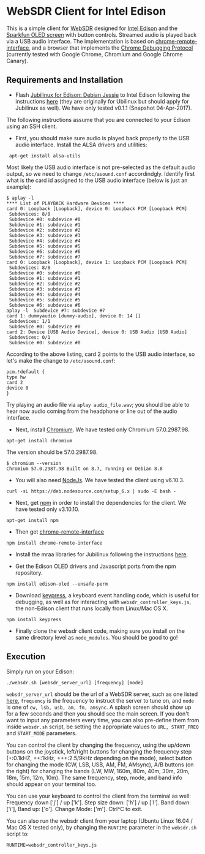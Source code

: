 # WebSDR Client for Intel Edison
This is a simple client for [WebSDR](http://websdr.ewi.utwente.nl:8901/) designed for [Intel Edison](https://software.intel.com/en-us/iot/hardware/edison) and the [Sparkfun OLED screen](https://www.sparkfun.com/products/13035) with button controls. Streamed audio is played back via a USB audio interface. The implementation is based on [chrome-remote-interface](https://github.com/cyrus-and/chrome-remote-interface), and a browser that implements the [Chrome Debugging Protocol](https://chromedevtools.github.io/devtools-protocol/) (currently tested with Google Chrome, Chromium and Google Chrome Canary).

## Requirements and Installation
- Flash [Jubilinux for Edison: Debian Jessie](http://www.jubilinux.org/) to Intel Edison following the instructions [here](https://learn.sparkfun.com/tutorials/loading-debian-ubilinux-on-the-edison) (they are originally for Ubilinux but should apply for Jubilinux as well). We have only tested v0.1.1 (Snapshot 04-Apr-2017).

The following instructions assume that you are connected to your Edison using an SSH client.

- First, you should make sure audio is played back properly to the USB audio interface. Install the ALSA drivers and utilities:
```
 apt-get install alsa-utils
 ```
 Most likely the USB audio interface is not pre-selected as the default audio output, so we need to change `/etc/asound.conf` accordindgly. 
Identify first what is the card id assigned to the USB audio interface (below is just an example):
 ```
$ aplay -l  
**** List of PLAYBACK Hardware Devices ****  
card 0: Loopback [Loopback], device 0: Loopback PCM [Loopback PCM]  
  Subdevices: 8/8  
  Subdevice #0: subdevice #0  
  Subdevice #1: subdevice #1  
  Subdevice #2: subdevice #2  
  Subdevice #3: subdevice #3  
  Subdevice #4: subdevice #4  
  Subdevice #5: subdevice #5  
  Subdevice #6: subdevice #6  
  Subdevice #7: subdevice #7  
card 0: Loopback [Loopback], device 1: Loopback PCM [Loopback PCM]  
  Subdevices: 8/8  
  Subdevice #0: subdevice #0  
  Subdevice #1: subdevice #1  
  Subdevice #2: subdevice #2  
  Subdevice #3: subdevice #3  
  Subdevice #4: subdevice #4  
  Subdevice #5: subdevice #5  
  Subdevice #6: subdevice #6  
aplay -l  Subdevice #7: subdevice #7  
card 1: dummyaudio [dummy-audio], device 0: 14 []  
  Subdevices: 1/1  
  Subdevice #0: subdevice #0  
card 2: Device [USB Audio Device], device 0: USB Audio [USB Audio]  
  Subdevices: 0/1  
  Subdevice #0: subdevice #0  
 ```
According to the above listing, card 2 points to the USB audio interface, so let's make the change to `/etc/asound.conf`:
```
pcm.!default {  
type hw  
card 2  
device 0  
}  
```
Try playing an audio file via `aplay audio_file.wav`; you should be able to hear now audio coming from the headphone or line out of the audio interface.

- Next, install [Chromium](https://www.chromium.org/Home). We have tested only Chromium 57.0.2987.98.
```
apt-get install chromium
```
The version should be 57.0.2987.98.
```
$ chromium --version
Chromium 57.0.2987.98 Built on 8.7, running on Debian 8.8
```
- You will also need [NodeJs](https://nodejs.org/). We have tested the client using v6.10.3.
```
curl -sL https://deb.nodesource.com/setup_6.x | sudo -E bash -
```
- Next, get [npm](https://www.npmjs.com/) in order to install the dependencies for the client. We have tested only v3.10.10.
```
apt-get install npm
```
- Then get [chrome-remote-interface](https://github.com/cyrus-and/chrome-remote-interface)
```
npm install chrome-remote-interface  
```
- Install the mraa libraries for Jubilinux following the instructions [here](https://learn.sparkfun.com/tutorials/installing-libmraa-on-ubilinux-for-edison).

- Get the Edison OLED drivers and Javascript ports from the npm repository.
```
npm install edison-oled --unsafe-perm
```
- Download [keypress](https://www.npmjs.com/package/keypress), a keyboard event handling code, which is useful for debugging, as well as for interacting with `websdr_controller_keys.js`, the non-Edison client that runs locally from Linux/Mac OS X.
```
npm install keypress
```
- Finally clone the websdr client code, making sure you install on the same directory level as `node_modules`. You should be good to go!

## Execution

Simply run on your Edison:
```
./websdr.sh [websdr_server_url] [frequency] [mode]
``` 
`websdr_server_url` should be the url of a WebSDR server, such as one listed [here](http://websdr.org/), `frequency` is the frequency to instruct the server to tune on, and `mode` is one of `cw, lsb, usb, am, fm, amsync`.
A splash screen should show up for a few seconds and then you should see the main screen. If you don't want to input any parameters every time, you can also pre-define them from inside `websdr.sh` script, be setting the appropriate values to `URL, START_FREQ` and `START_MODE` parameters.

You can control the client by changing the frequency, using the up/down buttons on the joystick, left/right buttons for changing the frequency step (+:0.1kHZ, ++:1kHz, +++:2.5/9kHz depending on the mode), select button for changing the mode (CW, LSB, USB, AM, FM, AMsync), A/B buttons (on the right) for changing the bands (LW, MW, 160m, 80m, 40m, 30m, 20m, 18m, 15m, 12m, 10m).
The same frequency, step, mode, and band info should appear on your terminal too.

You can use your keyboard to control the client from the terminal as well: 
Frequency down ['j'] / up ['k'].
Step size down: ['h'] / up ['l'].
Band down: ['i'], Band up: ['o'].
Change Mode: ['m'].
Ctrl^C to exit.

You can also run the websdr client from your laptop (Ubuntu Linux 16.04 / Mac OS X tested only), by changing the `RUNTIME` parameter in the `websdr.sh` script to:
```
RUNTIME=websdr_controller_keys.js
```
